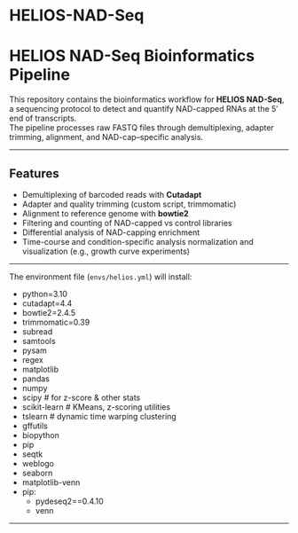 # HELIOS-NAD-Seq

# HELIOS NAD-Seq Bioinformatics Pipeline

This repository contains the bioinformatics workflow for **HELIOS NAD-Seq**, a sequencing protocol to detect and quantify NAD-capped RNAs at the 5′ end of transcripts.  
The pipeline processes raw FASTQ files through demultiplexing, adapter trimming, alignment, and NAD-cap–specific analysis.  

---

## Features
- Demultiplexing of barcoded reads with **Cutadapt**
- Adapter and quality trimming (custom script, trimmomatic)
- Alignment to reference genome with **bowtie2**
- Filtering and counting of NAD-capped vs control libraries
- Differential analysis of NAD-capping enrichment
- Time-course and condition-specific analysis normalization and visualization (e.g., growth curve experiments)

---

The environment file (`envs/helios.yml`) will install:
  - python=3.10
  - cutadapt=4.4
  - bowtie2=2.4.5
  - trimmomatic=0.39
  - subread
  - samtools
  - pysam
  - regex
  - matplotlib
  - pandas
  - numpy
  - scipy                  # for z-score & other stats
  - scikit-learn           # KMeans, z-scoring utilities
  - tslearn                # dynamic time warping clustering
  - gffutils
  - biopython
  - pip
  - seqtk
  - weblogo
  - seaborn
  - matplotlib-venn
  - pip:
      - pydeseq2==0.4.10
      - venn


---


